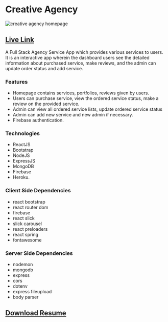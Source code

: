 # Creative Agency
![creative agency homepage](https://i.imgur.com/9RDRrHX.png)

## [Live Link](https://creative-agency-ss.web.app/)

A Full Stack Agency Service App which provides various services to users. It is an interactive app wherein the dashboard users see the detailed information about purchased service, make reviews, and the admin can update order status and add service.

### Features
- Homepage contains services, portfolios, reviews given by users.
- Users can purchase service, view the ordered service status, make a review on the provided service.
- Admin can view all ordered service lists, update ordered service status
- Admin can add new service and new admin if necessary.
- Firebase authentication.

### Technologies
- ReactJS 
- Bootstrap
- NodeJS
- ExpressJS
- MongoDB
- Firebase
- Heroku.

### Client Side Dependencies
- react bootstrap
- react router dom
- firebase
- react slick
- slick carousel
- react preloaders
- react spring
- fontawesome

### Server Side Dependencies
- nodemon
- mongodb
- express
- cors
- dotenv
- express fileupload
- body parser

## [Download Resume](https://drive.google.com/file/d/1sDs2G2lW3txrw5QsLxhjJ0xSHE5-ImWL/view?usp=sharing)

